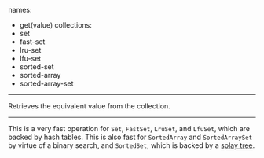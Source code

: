 names:
-   get(value)
collections:
-   set
-   fast-set
-   lru-set
-   lfu-set
-   sorted-set
-   sorted-array
-   sorted-array-set
---

Retrieves the equivalent value from the collection.

---

This is a very fast operation for `Set`, `FastSet`, `LruSet`, and `LfuSet`,
which are backed by hash tables.
This is also fast for `SortedArray` and `SortedArraySet` by virtue of a binary
search, and `SortedSet`, which is backed by a [splay tree][SplayTree].

[SplayTree]: http://en.wikipedia.org/wiki/Splay_tree

